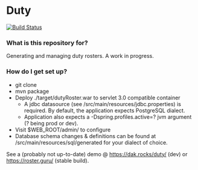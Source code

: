 # Duty #
[![Build Status](https://travis-ci.org/davidkey/roster.svg?branch=master)](https://travis-ci.org/davidkey/roster)
### What is this repository for? ###

Generating and managing duty rosters. A work in progress.

### How do I get set up? ###

* git clone
* mvn package
* Deploy ./target/dutyRoster.war to servlet 3.0 compatible container
	* A jdbc datasource (see /src/main/resources/jdbc.properties) is required. By default, the application expects PostgreSQL dialect.
	* Application also expects a -Dspring.profiles.active=? jvm argument (? being prod or dev).
* Visit $WEB_ROOT/admin/ to configure
* Database schema changes & definitions can be found at /src/main/resources/sql/generated for your dialect of choice.

See a (probably not up-to-date) demo @ <https://dak.rocks/duty/> (dev) or <https://roster.guru/> (stable build).
